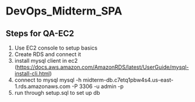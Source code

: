 # DevOps_Midterm_SPA

## Steps for QA-EC2

1. Use EC2 console to setup basics
2. Create RDS and connect it 
3. install mysql client in ec2 (https://docs.aws.amazon.com/AmazonRDS/latest/UserGuide/mysql-install-cli.html)
4. connect to mysql
mysql -h midterm-db.c7etq1pbw4s4.us-east-1.rds.amazonaws.com -P 3306 -u admin -p
5. run through setup.sql to set up db
